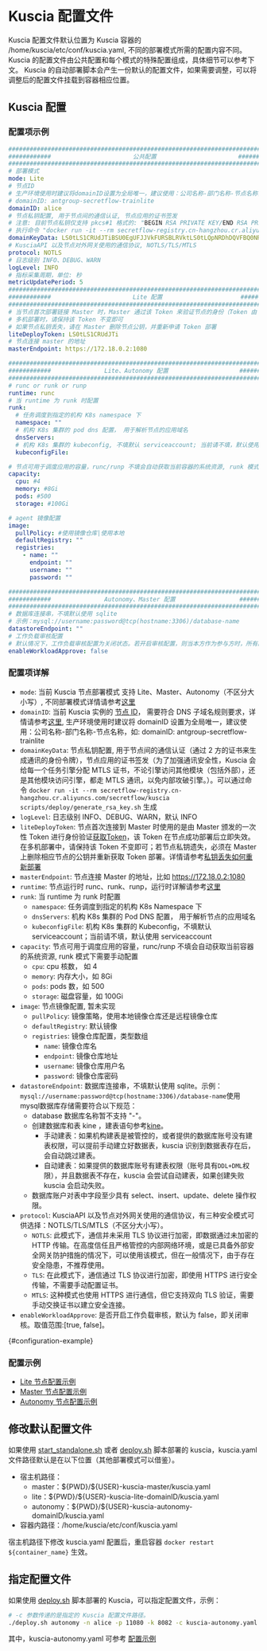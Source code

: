 # Kuscia 配置文件

Kuscia 配置文件默认位置为 Kuscia 容器的 /home/kuscia/etc/conf/kuscia.yaml, 不同的部署模式所需的配置内容不同。
Kuscia 的配置文件由公共配置和每个模式的特殊配置组成，具体细节可以参考下文。 Kuscia 的自动部署脚本会产生一份默认的配置文件，如果需要调整，可以将调整后的配置文件挂载到容器相应位置。

## Kuscia 配置
### 配置项示例
```yaml
#############################################################################
############                       公共配置                       ############
#############################################################################
# 部署模式
mode: Lite
# 节点ID
# 生产环境使用时建议将domainID设置为全局唯一，建议使用：公司名称-部门名称-节点名称，如：
# domainID: antgroup-secretflow-trainlite
domainID: alice
# 节点私钥配置, 用于节点间的通信认证, 节点应用的证书签发
# 注意: 目前节点私钥仅支持 pkcs#1 格式的: "BEGIN RSA PRIVATE KEY/END RSA PRIVATE KEY"
# 执行命令 "docker run -it --rm secretflow-registry.cn-hangzhou.cr.aliyuncs.com/secretflow/kuscia scripts/deploy/generate_rsa_key.sh" 生成私钥
domainKeyData: LS0tLS1CRUdJTiBSU0EgUFJJVkFURSBLRVktLS0tLQpNRDhDQVFBQ0NRREdsY1Y3MTd5V3l3SURBUUFCQWdrQXR5RGVueG0wUGVFQ0JRRHJVTGUvQWdVQTJBcUQ5UUlFCmFuYkxtd0lFZWFaYUxRSUZBSjZ1S2tjPQotLS0tLUVORCBSU0EgUFJJVkFURSBLRVktLS0tLQo
# KusciaAPI 以及节点对外网关使用的通信协议, NOTLS/TLS/MTLS
protocol: NOTLS
# 日志级别 INFO、DEBUG、WARN
logLevel: INFO
# 指标采集周期，单位: 秒
metricUpdatePeriod: 5
#############################################################################
############                       Lite 配置                      ############
#############################################################################
# 当节点首次部署链接 Master 时，Master 通过该 Token 来验证节点的身份（Token 由 Master 颁发)，因为安全原因，该 Token 在节点部署成功后，立即失效
# 多机部署时，请保持该 Token 不变即可
# 如果节点私钥丢失，请在 Master 删除节点公钥，并重新申请 Token 部署
liteDeployToken: LS0tLS1CRUdJTi
# 节点连接 master 的地址
masterEndpoint: https://172.18.0.2:1080

#############################################################################
############               Lite、Autonomy 配置                    ############
#############################################################################
# runc or runk or runp
runtime: runc
# 当 runtime 为 runk 时配置
runk:
  # 任务调度到指定的机构 K8s namespace 下
  namespace: ""
  # 机构 K8s 集群的 pod dns 配置， 用于解析节点的应用域名
  dnsServers:
  # 机构 K8s 集群的 kubeconfig, 不填默认 serviceaccount; 当前请不填，默认使用 serviceaccount
  kubeconfigFile:

# 节点可用于调度应用的容量，runc/runp 不填会自动获取当前容器的系统资源, runk 模式下需要手动配置
capacity:
  cpu: #4
  memory: #8Gi
  pods: #500
  storage: #100Gi

# agent 镜像配置
image:
  pullPolicy: #使用镜像仓库|使用本地
  defaultRegistry: ""
  registries:
    - name: ""
      endpoint: ""
      username: ""
      password: ""

#############################################################################
############               Autonomy、Master 配置                  ############
#############################################################################
# 数据库连接串，不填默认使用 sqlite
# 示例：mysql://username:password@tcp(hostname:3306)/database-name
datastoreEndpoint: ""
# 工作负载审核配置
# 默认情况下，工作负载审核配置为关闭状态。若开启审核配置，则当本方作为参与方时，所有的 Job 需要调用 KusciaAPI 进行作业审核。生产环境建议开启审核
enableWorkloadApprove: false
```

### 配置项详解
- `mode`: 当前 Kuscia 节点部署模式 支持 Lite、Master、Autonomy（不区分大小写）, 不同部署模式详情请参考[这里](../reference/architecture_cn)
- `domainID`: 当前 Kuscia 实例的 [节点 ID](../reference/concepts/domain_cn)， 需要符合 DNS 子域名规则要求，详情请参考[这里](https://kubernetes.io/zh-cn/docs/concepts/overview/working-with-objects/names/#dns-subdomain-names), 生产环境使用时建议将 domainID 设置为全局唯一，建议使用：公司名称-部门名称-节点名称，如: domainID: antgroup-secretflow-trainlite
- `domainKeyData`: 节点私钥配置, 用于节点间的通信认证（通过 2 方的证书来生成通讯的身份令牌），节点应用的证书签发（为了加强通讯安全性，Kuscia 会给每一个任务引擎分配 MTLS 证书，不论引擎访问其他模块（包括外部），还是其他模块访问引擎，都走 MTLS 通讯，以免内部攻破引擎。）。可以通过命令 `docker run -it --rm secretflow-registry.cn-hangzhou.cr.aliyuncs.com/secretflow/kuscia scripts/deploy/generate_rsa_key.sh` 生成
- `logLevel`: 日志级别 INFO、DEBUG、WARN，默认 INFO
- `liteDeployToken`: 节点首次连接到 Master 时使用的是由 Master 颁发的一次性 Token 进行身份验证[获取Token](../deployment/deploy_master_lite_cn.md#lite-alice)，该 Token 在节点成功部署后立即失效。在多机部署中，请保持该 Token 不变即可；若节点私钥遗失，必须在 Master 上删除相应节点的公钥并重新获取 Token 部署。详情请参考[私钥丢失如何重新部署](./../reference/troubleshoot/private_key_loss.md)
- `masterEndpoint`: 节点连接 Master 的地址，比如 https://172.18.0.2:1080
- `runtime`: 节点运行时 runc、runk、runp，运行时详解请参考[这里](../reference/architecture_cn.md#agent)
- `runk`: 当 runtime 为 runk 时配置
  - `namespace`: 任务调度到指定的机构 K8s Namespace 下
  - `dnsServers`: 机构 K8s 集群的 Pod DNS 配置， 用于解析节点的应用域名
  - `kubeconfigFile`: 机构 K8s 集群的 Kubeconfig，不填默认 serviceaccount；当前请不填，默认使用 serviceaccount
- `capacity`: 节点可用于调度应用的容量，runc/runp 不填会自动获取当前容器的系统资源, runk 模式下需要手动配置
  - `cpu`: cpu 核数， 如 4
  - `memory`: 内存大小，如 8Gi
  - `pods`: pods 数，如 500
  - `storage`: 磁盘容量，如 100Gi
- `image`: 节点镜像配置, 暂未实现
  - `pullPolicy`: 镜像策略，使用本地镜像仓库还是远程镜像仓库
  - `defaultRegistry`: 默认镜像
  - `registries`: 镜像仓库配置，类型数组
    - `name`: 镜像仓库名
    - `endpoint`: 镜像仓库地址
    - `username`: 镜像仓库用户名
    - `password`: 镜像仓库密码
- `datastoreEndpoint`: 数据库连接串，不填默认使用 sqlite。示例：`mysql://username:password@tcp(hostname:3306)/database-name`使用mysql数据库存储需要符合以下规范：
  - database 数据库名称暂不支持 "-"。
  - 创建数据库和表 kine ，建表语句参考[kine](https://github.com/secretflow/kuscia/blob/main/hack/k8s/kine.sql)。
    - 手动建表：如果机构建表是被管控的，或者提供的数据库账号没有建表权限，可以提前手动建立好数据表，kuscia 识别到数据表存在后，会自动跳过建表。
    - 自动建表：如果提供的数据库账号有建表权限（账号具有`DDL+DML`权限），并且数据表不存在，kuscia 会尝试自动建表，如果创建失败 kuscia 会启动失败。
  - 数据库账户对表中字段至少具有 select、insert、update、delete 操作权限。
- `protocol`: KusciaAPI 以及节点对外网关使用的通信协议，有三种安全模式可供选择：NOTLS/TLS/MTLS（不区分大小写）。
  - `NOTLS`: 此模式下，通信并未采用 TLS 协议进行加密，即数据通过未加密的 HTTP 传输。在高度信任且严格管控的内部网络环境，或是已具备外部安全网关防护措施的情况下，可以使用该模式，但在一般情况下，由于存在安全隐患，不推荐使用。
  - `TLS`: 在此模式下，通信通过 TLS 协议进行加密，即使用 HTTPS 进行安全传输，不需要手动配置证书。
  - `MTLS`: 这种模式也使用 HTTPS 进行通信，但它支持双向 TLS 验证，需要手动交换证书以建立安全连接。
- `enableWorkloadApprove`: 是否开启工作负载审核，默认为 false，即关闭审核。取值范围:[true, false]。

{#configuration-example}
### 配置示例
- [Lite 节点配置示例](https://github.com/secretflow/kuscia/tree/main/scripts/templates/kuscia-lite.yaml)
- [Master 节点配置示例](https://github.com/secretflow/kuscia/tree/main/scripts/templates/kuscia-master.yaml)
- [Autonomy 节点配置示例](https://github.com/secretflow/kuscia/tree/main/scripts/templates/kuscia-autonomy.yaml)

## 修改默认配置文件
如果使用 [start_standalone.sh](https://github.com/secretflow/kuscia/blob/main/scripts/deploy/start_standalone.sh) 或者 [deploy.sh](https://github.com/secretflow/kuscia/blob/main/scripts/deploy/deploy.sh) 脚本部署的 kuscia，kuscia.yaml 文件路径默认是在以下位置（其他部署模式可以借鉴）。
- 宿主机路径：
  - master：\${PWD}/\${USER}-kuscia-master/kuscia.yaml
  - lite：\${PWD}/\${USER}-kuscia-lite-domainID/kuscia.yaml
  - autonomy：\${PWD}/\${USER}-kuscia-autonomy-domainID/kuscia.yaml
- 容器内路径：/home/kuscia/etc/conf/kuscia.yaml

宿主机路径下修改 kuscia.yaml 配置后，重启容器 `docker restart ${container_name}` 生效。

## 指定配置文件
如果使用 [deploy.sh](https://github.com/secretflow/kuscia/blob/main/scripts/deploy/deploy.sh) 脚本部署的 Kuscia，可以指定配置文件，示例：
```bash
# -c 参数传递的是指定的 Kuscia 配置文件路径。
./deploy.sh autonomy -n alice -p 11080 -k 8082 -c kuscia-autonomy.yaml
```
其中，kuscia-autonomy.yaml 可参考 [配置示例](#configuration-example)
